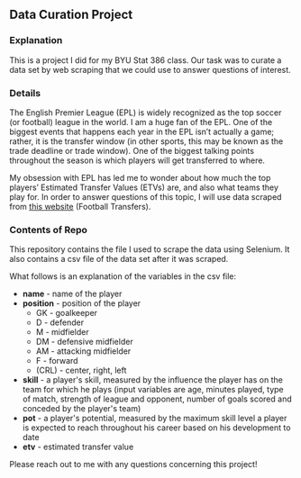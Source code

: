 ## Data Curation Project

### Explanation

This is a project I did for my BYU Stat 386 class. Our task was to curate a data set by web scraping that we could use to answer questions of interest.

### Details

The English Premier League (EPL) is widely recognized as the top soccer (or football) league in the world. I am a huge fan of the EPL. One of the biggest events that happens each year in the EPL isn’t actually a game; rather, it is the transfer window (in other sports, this may be known as the trade deadline or trade window). One of the biggest talking points throughout the season is which players will get transferred to where.

My obsession with EPL has led me to wonder about how much the top players’ Estimated Transfer Values (ETVs) are, and also what teams they play for. In order to answer questions of this topic, I will use data scraped from [this website](https://www.footballtransfers.com/us/players/uk-premier-league) (Football Transfers).

### Contents of Repo

This repository contains the file I used to scrape the data using Selenium. It also contains a csv file of the data set after it was scraped.

What follows is an explanation of the variables in the csv file:
* **name** - name of the player
* **position** - position of the player
    - GK - goalkeeper
    - D - defender
    - M - midfielder
    - DM - defensive midfielder
    - AM - attacking midfielder
    - F - forward
    - (CRL) - center, right, left
* **skill** - a player's skill, measured by the influence the player has on the team for which he plays (input variables are age, minutes played, type of match, strength of league and opponent, number of goals scored and conceded by the player's team)
* **pot** - a player's potential, measured by the maximum skill level a player is expected to reach throughout his career based on his development to date
* **etv** - estimated transfer value

Please reach out to me with any questions concerning this project!